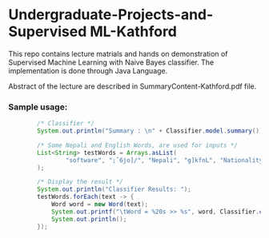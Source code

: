 # Undergraduate-Projects-and-Supervised ML-Kathford
This repo contains lecture matrials and hands on demonstration of Supervised Machine Learning with Naive Bayes classifier. The
implementation is done through Java Language.

Abstract of the lecture are described in SummaryContent-Kathford.pdf file. 

### Sample usage:
```java
        /* Classifier */
        System.out.println("Summary : \n" + Classifier.model.summary());

        /* Some Nepali and English Words, are used for inputs */
        List<String> testWords = Arrays.asList(
                "software", ";ˆ6jo]/", "Nepali", "g]kfnL", "Nationality"
        );

        /* Display the result */
        System.out.println("Classifier Results: ");
        testWords.forEach(text -> {
            Word word = new Word(text);
            System.out.printf("\tWord = %20s >> %s", word, Classifier.classify(word));
            System.out.println();
        });
```
